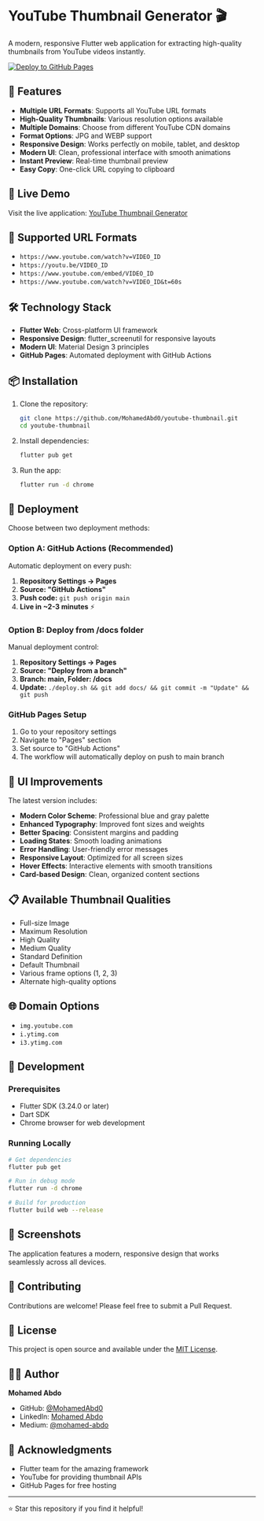 # YouTube Thumbnail Generator 🎬

A modern, responsive Flutter web application for extracting high-quality thumbnails from YouTube videos instantly.

[![Deploy to GitHub Pages](https://github.com/MohamedAbd0/youtube-thumbnail/actions/workflows/deploy.yml/badge.svg)](https://github.com/MohamedAbd0/youtube-thumbnail/actions/workflows/deploy.yml)

## 🌟 Features

- **Multiple URL Formats**: Supports all YouTube URL formats
- **High-Quality Thumbnails**: Various resolution options available
- **Multiple Domains**: Choose from different YouTube CDN domains
- **Format Options**: JPG and WEBP support
- **Responsive Design**: Works perfectly on mobile, tablet, and desktop
- **Modern UI**: Clean, professional interface with smooth animations
- **Instant Preview**: Real-time thumbnail preview
- **Easy Copy**: One-click URL copying to clipboard

## 🚀 Live Demo

Visit the live application: [YouTube Thumbnail Generator](https://mohamedabd0.github.io/youtube-thumbnail/)

## 📱 Supported URL Formats

- `https://www.youtube.com/watch?v=VIDEO_ID`
- `https://youtu.be/VIDEO_ID`
- `https://www.youtube.com/embed/VIDEO_ID`
- `https://www.youtube.com/watch?v=VIDEO_ID&t=60s`

## 🛠️ Technology Stack

- **Flutter Web**: Cross-platform UI framework
- **Responsive Design**: flutter_screenutil for responsive layouts
- **Modern UI**: Material Design 3 principles
- **GitHub Pages**: Automated deployment with GitHub Actions

## 📦 Installation

1. Clone the repository:

   ```bash
   git clone https://github.com/MohamedAbd0/youtube-thumbnail.git
   cd youtube-thumbnail
   ```

2. Install dependencies:

   ```bash
   flutter pub get
   ```

3. Run the app:
   ```bash
   flutter run -d chrome
   ```

## 🚢 Deployment

Choose between two deployment methods:

### Option A: GitHub Actions (Recommended)

Automatic deployment on every push:

1. **Repository Settings → Pages**
2. **Source: "GitHub Actions"**
3. **Push code:** `git push origin main`
4. **Live in ~2-3 minutes** ⚡

### Option B: Deploy from /docs folder

Manual deployment control:

1. **Repository Settings → Pages**
2. **Source: "Deploy from a branch"**
3. **Branch: main, Folder: /docs**
4. **Update:** `./deploy.sh && git add docs/ && git commit -m "Update" && git push`

### GitHub Pages Setup

1. Go to your repository settings
2. Navigate to "Pages" section
3. Set source to "GitHub Actions"
4. The workflow will automatically deploy on push to main branch

## 🎨 UI Improvements

The latest version includes:

- **Modern Color Scheme**: Professional blue and gray palette
- **Enhanced Typography**: Improved font sizes and weights
- **Better Spacing**: Consistent margins and padding
- **Loading States**: Smooth loading animations
- **Error Handling**: User-friendly error messages
- **Responsive Layout**: Optimized for all screen sizes
- **Hover Effects**: Interactive elements with smooth transitions
- **Card-based Design**: Clean, organized content sections

## 📋 Available Thumbnail Qualities

- Full-size Image
- Maximum Resolution
- High Quality
- Medium Quality
- Standard Definition
- Default Thumbnail
- Various frame options (1, 2, 3)
- Alternate high-quality options

## 🌐 Domain Options

- `img.youtube.com`
- `i.ytimg.com`
- `i3.ytimg.com`

## 🔧 Development

### Prerequisites

- Flutter SDK (3.24.0 or later)
- Dart SDK
- Chrome browser for web development

### Running Locally

```bash
# Get dependencies
flutter pub get

# Run in debug mode
flutter run -d chrome

# Build for production
flutter build web --release
```

## 📱 Screenshots

The application features a modern, responsive design that works seamlessly across all devices.

## 🤝 Contributing

Contributions are welcome! Please feel free to submit a Pull Request.

## 📄 License

This project is open source and available under the [MIT License](LICENSE).

## 👨‍💻 Author

**Mohamed Abdo**

- GitHub: [@MohamedAbd0](https://github.com/MohamedAbd0)
- LinkedIn: [Mohamed Abdo](https://www.linkedin.com/in/mohamed-abdo95/)
- Medium: [@mohamed-abdo](https://mohamed-abdo.medium.com/)

## 🙏 Acknowledgments

- Flutter team for the amazing framework
- YouTube for providing thumbnail APIs
- GitHub Pages for free hosting

---

⭐ Star this repository if you find it helpful!

